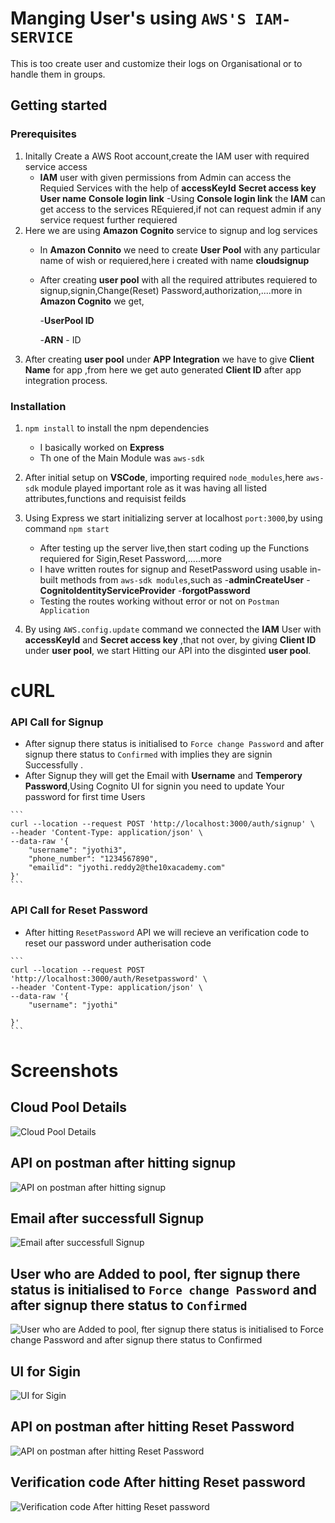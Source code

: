 # Manging User's using  `AWS'S IAM-SERVICE`

This is too create user and customize their logs on Organisational or to handle them in groups.

## Getting started

### Prerequisites

1. Initally Create a AWS Root account,create the IAM user with required service access
   - **IAM** user with given permissions from Admin can access the Requied Services with the help of **accessKeyId**  **Secret access key**  **User name**  **Console login link**
      -Using **Console login link** the **IAM** can get access to the services REquiered,if not can request admin if any service request further requiered
2. Here we are using  **Amazon Cognito** service to signup and log services
   - In **Amazon Connito** we need to create **User Pool**  with any particular name of wish or requiered,here i created with name **cloudsignup**
   - After creating **user pool** with all the required attributes requiered to signup,signin,Change(Reset) Password,authorization,....more in **Amazon Cognito** we get,

        -**UserPool ID** 
        
        -**ARN** - ID
3. After creating  **user pool** under **APP Integration** we have to give **Client Name** for app  ,from here we get auto generated **Client ID** after app integration process.


### Installation

1.  `npm install` to install the npm dependencies
    - I basically worked on **Express**
    - Th one of the Main Module was `aws-sdk`

2.  After initial setup on **VSCode**, importing  required `node_modules`,here `aws-sdk` module played important role as it was having all listed attributes,functions and requisist feilds

3. Using Express we start initializing server at localhost `port:3000`,by using command `npm start`
    - After testing up the server live,then start coding up the Functions requiered for Sigin,Reset Password,.....more
    - I have written routes for signup and ResetPassword using usable in-built methods from `aws-sdk modules`,such as
        -**adminCreateUser**
        -**CognitoIdentityServiceProvider**
        -**forgotPassword**
    - Testing the routes working without error or not on `Postman Application`

4. By using `AWS.config.update` command we connected the **IAM** User with  **accessKeyId** and **Secret access key** ,that not over, by giving **Client ID** under **user pool**, we start Hitting our API into the disginted **user pool**.



# cURL

### API Call for Signup
   - After signup there status is initialised to `Force change Password` and after signup there status to `Confirmed` with implies they are signin Successfully .
   - After Signup they will get the Email with **Username** and **Temperory Password**,Using Cognito UI for signin you need to update Your password for first time Users

````
```
curl --location --request POST 'http://localhost:3000/auth/signup' \
--header 'Content-Type: application/json' \
--data-raw '{
    "username": "jyothi3",
    "phone_number": "1234567890",
    "emailid": "jyothi.reddy2@the10xacademy.com"
}'
```
````

### API Call for Reset Password

- After hitting `ResetPassword` API we will recieve an verification code to reset our password under autherisation code

````
```
curl --location --request POST 'http://localhost:3000/auth/Resetpassword' \
--header 'Content-Type: application/json' \
--data-raw '{
    "username": "jyothi"

}'
```
````


# Screenshots

## Cloud Pool Details
![Cloud Pool Details](./images/Screenshot%20(40).png)

## API on postman after hitting signup
![API on postman after hitting signup](./images/Screenshot%20(39).png)

## Email after successfull Signup
![Email after successfull Signup](./images/Screenshot%20(37).png)

## User who are Added to pool, fter signup there status is initialised to `Force change Password` and after signup there status to `Confirmed`
![User who are Added to pool, fter signup there status is initialised to `Force change Password` and after signup there status to `Confirmed` ](./images/Screenshot%20(41).png)

## UI for Sigin
![UI for Sigin](./images/Screenshot%20(43).png)

## API on postman after hitting Reset Password
![API on postman after hitting Reset Password](./images/Screenshot%20(38).png)


## Verification code After hitting Reset password
![Verification code After hitting Reset password ](./images/Screenshot%20(35).png)

